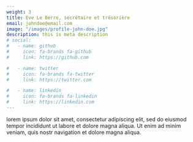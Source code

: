 ```yaml
---
weight: 3
title: Eve Le Berre, secrétaire et trésorière
email: johndoe@email.com
image: "/images/profile-john-doe.jpg"
description: this is meta description
# social:
#   - name: github
#     icon: fa-brands fa-github
#     link: https://github.com

#   - name: twitter
#     icon: fa-brands fa-twitter
#     link: https://twitter.com

#   - name: linkedin
#     icon: fa-brands fa-linkedin
#     link: https://linkedin.com
---
```


lorem ipsum dolor sit amet, consectetur adipiscing elit, sed do eiusmod tempor incididunt ut labore et dolore magna aliqua. Ut enim ad minim veniam, quis nostr navigation et dolore magna aliqua.

